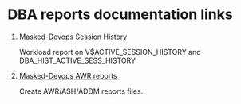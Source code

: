 # DBA reports documentation links

1. [Masked-Devops Session History](doc/Masked-DevopsSessionHistory.md)
  
    Workload report on V$ACTIVE_SESSION_HISTORY and DBA_HIST_ACTIVE_SESS_HISTORY 

2. [Masked-Devops AWR reports](doc/Masked-DevopsAWRreports.md)
    
    Create AWR/ASH/ADDM reports files.  
